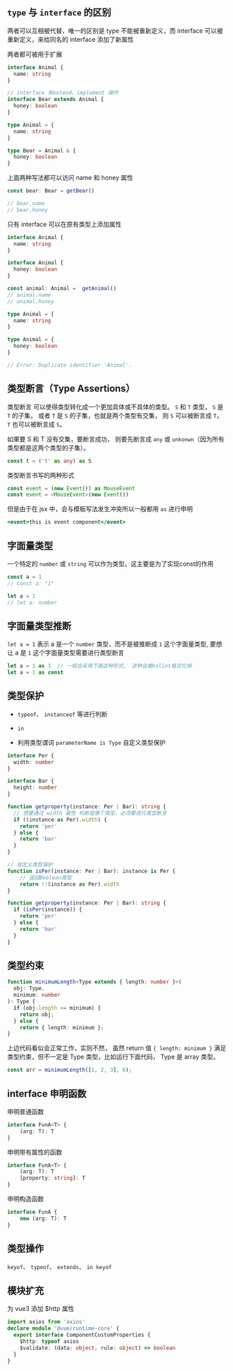 ## `type` 与 `interface` 的区别

两者可以互相被代替，唯一的区别是 type 不能被重新定义，而 interface 可以被重新定义，来给同名的 interface 添加了新属性

两者都可被用于扩展

```ts
interface Animal {
  name: string
}

// interface 有extend、implement 操作
interface Bear extends Animal {
  honey: boolean
}
```

```ts
type Animal = {
  name: string
}

type Bear = Animal & {
  honey: boolean
}
```

上面两种写法都可以访问 name 和 honey 属性

```ts
const bear: Bear = getBear()

// bear.name
// bear.honey
```

只有 interface 可以在原有类型上添加属性

```ts
interface Animal {
  name: string
}

interface Animal {
  honey: boolean
}

const animal: Animal =  getAnimal()
// animal.name
// animal.honey
```

```ts
type Animal = {
  name: string
}

type Animal = {
  honey: boolean
}

// Error: Duplicate identifier 'Animal'.
```

## 类型断言（Type Assertions）

类型断言 可以使得类型转化成一个更加具体或不具体的类型。 `S` 和 `T` 类型， `S` 是 `T` 的子集， 或者 `T` 是 `S` 的子集，也就是两个类型有交集， 则 `S` 可以被断言成 `T`， `T` 也可以被断言成 `S`。

如果要 S 和 T 没有交集，要断言成功， 则要先断言成 `any` 或 `unkonwn`（因为所有类型都是这两个类型的子集）。

```ts
const t = ('t' as any) as S
```
 
类型断言书写的两种形式

```ts
const event = (new Event()) as MouseEvent
const event = <MouseEvent>(new Event())
```

但是由于在 jsx 中，会与模板写法发生冲突所以一般都用 `as` 进行申明

```jsx
<event>this is event component</event>
```

## 字面量类型

一个特定的 `number` 或 `string` 可以作为类型。这主要是为了实现const的作用

```ts
const a = 1
// const a: "1"

let a = 1
// let a: number
```

## 字面量类型推断

`let a = 1` 表示 a 是一个 `number` 类型，而不是被推断成 `1` 这个字面量类型, 要想让 a 是 `1` 这个字面量类型需要进行类型断言

```ts
let a = 1 as 1  // 一般会采用下面这种形式， 这种会被eslint格式化掉
let a = 1 as const
```

## 类型保护

- `typeof`、 `instanceof` 等进行判断

- `in`

- 利用类型谓词 `parameterName is Type` 自定义类型保护

```ts
interface Per {
  width: number
}

interface Bar {
  height: number
}

function getproperty(instance: Per | Bar): string {
  // 想要通过 width 属性 判断是哪个类型，必须要进行类型断言
  if ((instance as Per).width) {
    return 'per'
  } else {
    return 'bar'
  }
}

// 自定义类型保护
function isPer(instance: Per | Bar): instance is Per {
    // 返回Boolean类型
    return !!(instance as Per).width
}

function getproperty(instance: Per | Bar): string {
  if (isPer(instance)) {
    return 'per'
  } else {
    return 'bar'
  }
}
```
## 类型约束

```ts
function minimumLength<Type extends { length: number }>(
  obj: Type,
  minimum: number
): Type {
  if (obj.length >= minimum) {
    return obj;
  } else {
    return { length: minimum };
}
```

上边代码看似会正常工作，实则不然， 虽然 return 值 `{ length: minimum }` 满足类型约束，但不一定是 Type 类型，比如运行下面代码， Type 是 array 类型。

```ts
const arr = minimumLength([1, 2, 3], 6);
```

## interface 申明函数

申明普通函数

```ts
interface FunA<T> {
    (arg: T): T
}
```

申明带有属性的函数

```ts
interface FunA<T> {
    (arg: T): T
    [property: string]: T
}
```

申明构造函数

```ts
interface FunA {
    new (arg: T): T
}
```

## 类型操作

`keyof`、 `typeof`、 `extends`、 `in keyof`

## 模块扩充

为 vue3 添加 $http 属性 
```ts
import axios from 'axios'
declare module '@vue/runtime-core' {
  export interface ComponentCustomProperties {
    $http: typeof axios
    $validate: (data: object, rule: object) => boolean
  }
}

```
